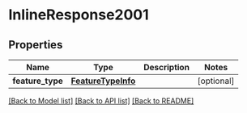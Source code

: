 # InlineResponse2001

## Properties
Name | Type | Description | Notes
------------ | ------------- | ------------- | -------------
**feature_type** | [**FeatureTypeInfo**](FeatureTypeInfo.md) |  | [optional] 

[[Back to Model list]](../README.md#documentation-for-models) [[Back to API list]](../README.md#documentation-for-api-endpoints) [[Back to README]](../README.md)


